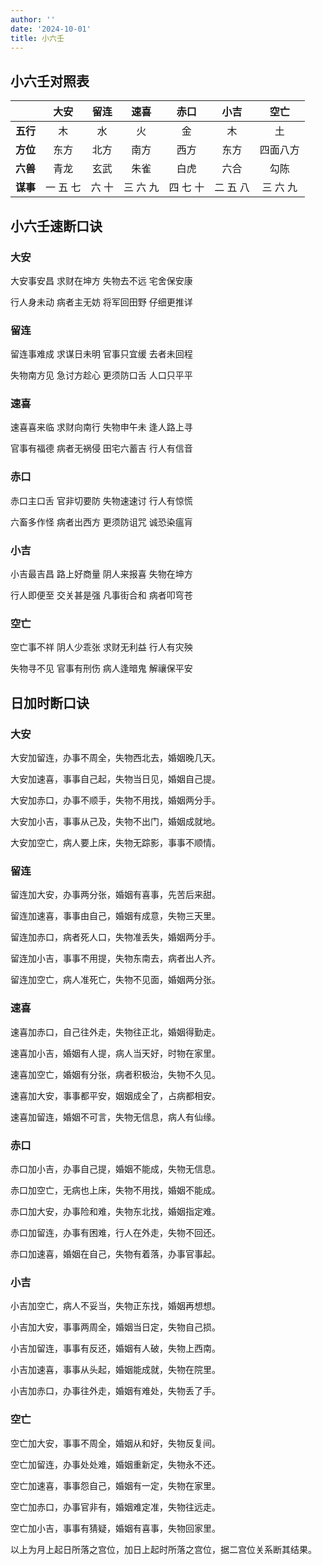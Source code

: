 ```yaml
---
author: ''
date: '2024-10-01'
title: 小六壬
---
```


## 小六壬对照表

|          |   大安   | 留连  |   速喜   |   赤口   |   小吉   |   空亡   |
| :------: | :------: | :---: | :------: | :------: | :------: | :------: |
| **五行** |    木    |  水   |    火    |    金    |    木    |    土    |
| **方位** |   东方   | 北方  |   南方   |   西方   |   东方   | 四面八方 |
| **六兽** |   青龙   | 玄武  |   朱雀   |   白虎   |   六合   |   勾陈   |
| **谋事** | 一 五 七 | 六 十 | 三 六 九 | 四 七 十 | 二 五 八 | 三 六 九 |

## 小六壬速断口诀

### 大安

大安事安昌 求财在坤方 失物去不远 宅舍保安康

行人身未动 病者主无妨 将军回田野 仔细更推详

### 留连

留连事难成 求谋日未明 官事只宜缓 去者未回程

失物南方见 急讨方趁心 更须防口舌 人口只平平

### 速喜

速喜喜来临 求财向南行 失物申午未 逢人路上寻

官事有福德 病者无祸侵 田宅六蓄吉 行人有信音

### 赤口

赤口主口舌 官非切要防 失物速速讨 行人有惊慌

六畜多作怪 病者出西方 更须防诅咒 诚恐染瘟肓

### 小吉

小吉最吉昌 路上好商量 阴人来报喜 失物在坤方

行人即便至 交关甚是强 凡事街合和 病者叩穹苍

### 空亡

空亡事不祥 阴人少乖张 求财无利益 行人有灾殃

失物寻不见 官事有刑伤 病人逢暗鬼 解禳保平安

## 日加时断口诀

### 大安

大安加留连，办事不周全，失物西北去，婚姻晚几天。

大安加速喜，事事自己起，失物当日见，婚姻自己提。

大安加赤口，办事不顺手，失物不用找，婚姻两分手。

大安加小吉，事事从己及，失物不出门，婚姻成就地。

大安加空亡，病人要上床，失物无踪影，事事不顺情。

### 留连

留连加大安，办事两分张，婚姻有喜事，先苦后来甜。

留连加速喜，事事由自己，婚姻有成意，失物三天里。

留连加赤口，病者死人口，失物准丢失，婚姻两分手。

留连加小吉，事事不用提，失物东南去，病者出人齐。

留连加空亡，病人准死亡，失物不见面，婚姻两分张。

### 速喜

速喜加赤口，自己往外走，失物往正北，婚姻得勤走。

速喜加小吉，婚姻有人提，病人当天好，时物在家里。

速喜加空亡，婚姻有分张，病者积极治，失物不久见。

速喜加大安，事事都平安，姻姻成全了，占病都相安。

速喜加留连，婚姻不可言，失物无信息，病人有仙缘。

### 赤口

赤口加小吉，办事自己提，婚姻不能成，失物无信息。

赤口加空亡，无病也上床，失物不用找，婚姻不能成。

赤口加大安，办事险和难，失物东北找，婚姻指定难。

赤口加留连，办事有困难，行人在外走，失物不回还。

赤口加速喜，婚姻在自己，失物有着落，办事官事起。

### 小吉

小吉加空亡，病人不妥当，失物正东找，婚姻再想想。

小吉加大安，事事两周全，婚姻当日定，失物自己损。

小吉加留连，事事有反还，婚姻有人破，失物上西南。

小吉加速喜，事事从头起，婚姻能成就，失物在院里。

小吉加赤口，办事往外走，婚姻有难处，失物丢了手。

### 空亡

空亡加大安，事事不周全，婚姻从和好，失物反复间。

空亡加留连，办事处处难，婚姻重新定，失物永不还。

空亡加速喜，事事怨自己，婚姻有一定，失物在家里。

空亡加赤口，办事官非有，婚姻难定准，失物往远走。

空亡加小吉，事事有猜疑，婚姻有喜事，失物回家里。

以上为月上起日所落之宫位，加日上起时所落之宫位，据二宫位关系断其结果。